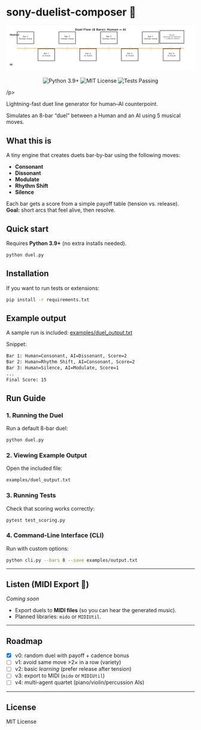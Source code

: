 # sony-duelist-composer 🎼

<p align="center">
  <img src="duel_flow.png" alt="Duel Flow: Human ↔ AI across 8 bars with final score">
</p>

<p align="center">
  <img src="https://img.shields.io/badge/python-3.9%2B-blue" alt="Python 3.9+">
  <img src="https://img.shields.io/badge/license-MIT-green" alt="MIT License">
  <img src="https://img.shields.io/badge/tests-passing-brightgreen" alt="Tests Passing">
</p>
/p>

Lightning-fast duet line generator for human–AI counterpoint.

Simulates an 8-bar “duel” between a Human and an AI using 5 musical moves.

## What this is
A tiny engine that creates duets bar-by-bar using the following moves:

- **Consonant**
- **Dissonant**
- **Modulate**
- **Rhythm Shift**
- **Silence**

Each bar gets a score from a simple payoff table (tension vs. release).  
**Goal:** short arcs that feel alive, then resolve.

## Quick start
Requires **Python 3.9+** (no extra installs needed).

```bash
python duel.py
```

## Installation
If you want to run tests or extensions:

```bash
pip install -r requirements.txt
```

## Example output
A sample run is included: [examples/duel_output.txt](examples/duel_output.txt)

Snippet:
```text
Bar 1: Human=Consonant, AI=Dissonant, Score=2
Bar 2: Human=Rhythm Shift, AI=Consonant, Score=2
Bar 3: Human=Silence, AI=Modulate, Score=1
...
Final Score: 15
```

## Run Guide

### 1. Running the Duel
Run a default 8-bar duel:

```bash
python duel.py
```

### 2. Viewing Example Output
Open the included file:

```bash
examples/duel_output.txt
```

### 3. Running Tests
Check that scoring works correctly:

```bash
pytest test_scoring.py
```

### 4. Command-Line Interface (CLI)
Run with custom options:

```bash
python cli.py --bars 8 --save examples/output.txt
```

---

## Listen (MIDI Export 🚀)

*Coming soon*  
- Export duels to **MIDI files** (so you can hear the generated music).  
- Planned libraries: `mido` or `MIDIUtil`.

---

## Roadmap
- [x] v0: random duel with payoff + cadence bonus  
- [ ] v1: avoid same move >2× in a row (variety)  
- [ ] v2: basic *learning* (prefer release after tension)  
- [ ] v3: export to MIDI (`mido` or `MIDIUtil`)  
- [ ] v4: multi-agent quartet (piano/violin/percussion AIs)  

---

## License
MIT License
